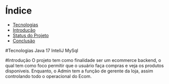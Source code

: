# Índice 
* [Tecnologias](#Tecnologias)
* [Introdução](#Introdução-do-projeto)
* [Status do Projeto](#Status-do-Projeto)
* [Conclusão](#Conclusão)

#Tecnologias
Java 17
InteliJ
MySql

#Introdução
O projeto tem como finalidade ser um ecommerce backend, o qual tem como foco permitir que o usuário faça compras e veja os produtos disponiveis. Enquanto, o Admin tem a função de gerente da loja, assim controlando todo o operacional do Ecom.
